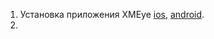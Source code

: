 1) Установка приложения XMEye [ios](https://apps.apple.com/us/app/xmeye/id884006786), [android](https://play.google.com/store/apps/details?id=com.mobile.myeye&hl=ru&pli=1).
2) 
